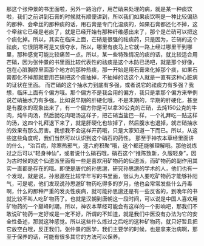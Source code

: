 那这个张仲景的书里面啦，另外一路治疗，用芒硝来处理的病，就是某一种痰饮啦，我们之前讲到石膏的时候就有顺便讲到，所以我们如果痰饮啊是一种比较偏热的那种、会牵丝的那种痰的话，用石膏是专门化温痰的，如果石膏都还化不掉，这个牵丝它已经是老痰了，就是已经开始有那种纤维感出来了，那个是芒硝可以把这个痰化掉。所以，其实在临床上面，芒硝是很强的祛痰药，只是因为，芒硝的这个祛痰，它很阴寒可是又很夺水，所以，哪里有痰马上它就一路上经过哪里干到哪里，那种感觉可能比较痛苦一点。所以，某一些特殊情况的痰的话，就比较适合用芒硝，因为张仲景的书里面比较代表性的祛痰是这个木防已汤吧，就是那个好像，包在心脏胸腔里面那个地方的那种热痰，那一开始是用石膏来化掉那个痰，如果石膏都化不掉那就要用芒硝把这个痰抽掉，不抽掉的话这个人就是一直有这种心脏病的证状在里面。
而芒硝的这个抽水力到底有多强，或者说它的祛痰力有多强？我想，临床上面有个偏方哦。那个偏方不是我会用的偏方，我只是拿那个偏方来举例说芒硝抽水力有多强。比如说早期的肝硬化哦，不是末期的，早期的肝硬化，甚至是有腹水的现象出来了，有一个偏方你是可以拿30公克的芒硝，去炖150公克的牛肉，炖牛肉汤，然后就吃肉喝汤这样子，把芒硝当盐巴一样，一个礼拜吃一贴这样的汤，这四个礼拜退下来了，就是肝硬化也软掉了，然后腹水也退掉，就芒硝抽水的效果有那么厉害。我想我不会这样开药哦，只是大家知道一下而已。所以，从这些这些角度呢，我们当然可以认识到这个硝石的药性。
那至于神农本草经里面讲的什么，“治百病，除寒热邪气，逐六府积聚”哦，这个都还能够理解哦。那他说炼过之后可以“轻身神仙”，或者说什么硝石哦，硝石这个“推陈致新，久服轻身”，因为古时候的这个仙道派里面有一些是喜欢用矿物药的仙道派，而矿物药的副作用其实一直都是存在的哦。即使是唐代的孙思邈，研究孙思邈的学术的人，他们也有一个发现，就是说，孙思邈在比较早年写的书里面，很认为人要吃矿物药才能够补阳气，可是呢，他们发现说孙思邈矿物药吃得多的岁月，他也会常常发些什么丹毒啊，什么的那种严重的发炎性疾病，就可能孙思邈还是有一些反省的，到晚年的书就比较不叫人吃矿物药了。也就是汉朝到唐朝这一段时间，可以说是中国人喜欢用矿物药的一个巅峰时期，所以，神农本草经可能会有这样的一个影响吧，那我们不敢说矿物药一定好或是一定不好，所谓的不知道，就是我们中医没有办法为它的安全性备述，那就这种感觉。所以这些什么炼过之后吃的这种矿物药，就只好暂且把它放空白哦，反正我们，张仲景的医学，我们主要学的时候，也是拿来治病啊，那至于保养的话，可能有很多其它的方法可以保养。
